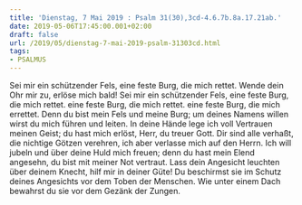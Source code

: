 ```yaml
---
title: 'Dienstag, 7 Mai 2019 : Psalm 31(30),3cd-4.6.7b.8a.17.21ab.'
date: 2019-05-06T17:45:00.001+02:00
draft: false
url: /2019/05/dienstag-7-mai-2019-psalm-31303cd.html
tags: 
- PSALMUS
---
```


Sei mir ein schützender Fels, eine feste Burg, die mich rettet. Wende dein Ohr mir zu, erlöse mich bald! Sei mir ein schützender Fels, eine feste Burg, die mich rettet. eine feste Burg, die mich rettet. eine feste Burg, die mich errettet. Denn du bist mein Fels und meine Burg; um deines Namens willen wirst du mich führen und leiten. In deine Hände lege ich voll Vertrauen meinen Geist; du hast mich erlöst, Herr, du treuer Gott. Dir sind alle verhaßt, die nichtige Götzen verehren, ich aber verlasse mich auf den Herrn. Ich will jubeln und über deine Huld mich freuen; denn du hast mein Elend angesehn, du bist mit meiner Not vertraut. Lass dein Angesicht leuchten über deinem Knecht, hilf mir in deiner Güte! Du beschirmst sie im Schutz deines Angesichts vor dem Toben der Menschen. Wie unter einem Dach bewahrst du sie vor dem Gezänk der Zungen.